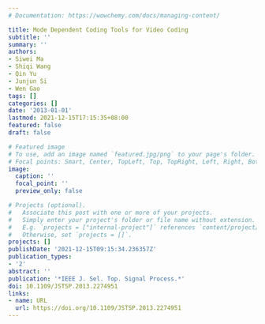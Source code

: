 ```yaml
---
# Documentation: https://wowchemy.com/docs/managing-content/

title: Mode Dependent Coding Tools for Video Coding
subtitle: ''
summary: ''
authors:
- Siwei Ma
- Shiqi Wang
- Qin Yu
- Junjun Si
- Wen Gao
tags: []
categories: []
date: '2013-01-01'
lastmod: 2021-12-15T17:15:35+08:00
featured: false
draft: false

# Featured image
# To use, add an image named `featured.jpg/png` to your page's folder.
# Focal points: Smart, Center, TopLeft, Top, TopRight, Left, Right, BottomLeft, Bottom, BottomRight.
image:
  caption: ''
  focal_point: ''
  preview_only: false

# Projects (optional).
#   Associate this post with one or more of your projects.
#   Simply enter your project's folder or file name without extension.
#   E.g. `projects = ["internal-project"]` references `content/project/deep-learning/index.md`.
#   Otherwise, set `projects = []`.
projects: []
publishDate: '2021-12-15T09:15:34.236357Z'
publication_types:
- '2'
abstract: ''
publication: '*IEEE J. Sel. Top. Signal Process.*'
doi: 10.1109/JSTSP.2013.2274951
links:
- name: URL
  url: https://doi.org/10.1109/JSTSP.2013.2274951
---
```

